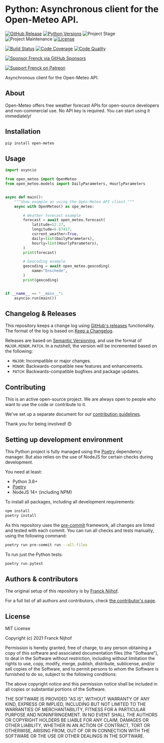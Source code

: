 # Python: Asynchronous client for the Open-Meteo API.

[![GitHub Release][releases-shield]][releases]
[![Python Versions][python-versions-shield]][pypi]
![Project Stage][project-stage-shield]
![Project Maintenance][maintenance-shield]
[![License][license-shield]](LICENSE.md)

[![Build Status][build-shield]][build]
[![Code Coverage][codecov-shield]][codecov]
[![Code Quality][code-quality-shield]][code-quality]

[![Sponsor Frenck via GitHub Sponsors][github-sponsors-shield]][github-sponsors]

[![Support Frenck on Patreon][patreon-shield]][patreon]

Asynchronous client for the Open-Meteo API.

## About

Open-Meteo offers free weather forecast APIs for open-source developers and
non-commercial use. No API key is required. You can start using it immediately!

## Installation

```bash
pip install open-meteo
```

## Usage

```python
import asyncio

from open_meteo import OpenMeteo
from open_meteo.models import DailyParameters, HourlyParameters


async def main():
    """Show example on using the Open-Meteo API client."""
    async with OpenMeteo() as ope_meteo:

        # Weather forecast example
        forecast = await open_meteo.forecast(
            latitude=52.27,
            longitude=6.87417,
            current_weather=True,
            daily=list(DailyParameters),
            hourly=list(HourlyParameters),
        )
        print(forecast)

        # Geocoding example
        geocoding = await open_meteo.geocoding(
            name="Enschede",
        )
        print(geocoding)


if __name__ == "__main__":
    asyncio.run(main())
```

## Changelog & Releases

This repository keeps a change log using [GitHub's releases][releases]
functionality. The format of the log is based on
[Keep a Changelog][keepchangelog].

Releases are based on [Semantic Versioning][semver], and use the format
of `MAJOR.MINOR.PATCH`. In a nutshell, the version will be incremented
based on the following:

- `MAJOR`: Incompatible or major changes.
- `MINOR`: Backwards-compatible new features and enhancements.
- `PATCH`: Backwards-compatible bugfixes and package updates.

## Contributing

This is an active open-source project. We are always open to people who want to
use the code or contribute to it.

We've set up a separate document for our
[contribution guidelines](CONTRIBUTING.md).

Thank you for being involved! :heart_eyes:

## Setting up development environment

This Python project is fully managed using the [Poetry][poetry] dependency
manager. But also relies on the use of NodeJS for certain checks during
development.

You need at least:

- Python 3.8+
- [Poetry][poetry-install]
- NodeJS 14+ (including NPM)

To install all packages, including all development requirements:

```bash
npm install
poetry install
```

As this repository uses the [pre-commit][pre-commit] framework, all changes
are linted and tested with each commit. You can run all checks and tests
manually, using the following command:

```bash
poetry run pre-commit run --all-files
```

To run just the Python tests:

```bash
poetry run pytest
```

## Authors & contributors

The original setup of this repository is by [Franck Nijhof][frenck].

For a full list of all authors and contributors,
check [the contributor's page][contributors].

## License

MIT License

Copyright (c) 2021 Franck Nijhof

Permission is hereby granted, free of charge, to any person obtaining a copy
of this software and associated documentation files (the "Software"), to deal
in the Software without restriction, including without limitation the rights
to use, copy, modify, merge, publish, distribute, sublicense, and/or sell
copies of the Software, and to permit persons to whom the Software is
furnished to do so, subject to the following conditions:

The above copyright notice and this permission notice shall be included in all
copies or substantial portions of the Software.

THE SOFTWARE IS PROVIDED "AS IS", WITHOUT WARRANTY OF ANY KIND, EXPRESS OR
IMPLIED, INCLUDING BUT NOT LIMITED TO THE WARRANTIES OF MERCHANTABILITY,
FITNESS FOR A PARTICULAR PURPOSE AND NONINFRINGEMENT. IN NO EVENT SHALL THE
AUTHORS OR COPYRIGHT HOLDERS BE LIABLE FOR ANY CLAIM, DAMAGES OR OTHER
LIABILITY, WHETHER IN AN ACTION OF CONTRACT, TORT OR OTHERWISE, ARISING FROM,
OUT OF OR IN CONNECTION WITH THE SOFTWARE OR THE USE OR OTHER DEALINGS IN THE
SOFTWARE.

[build-shield]: https://github.com/frenck/python-open-meteo/actions/workflows/tests.yaml/badge.svg
[build]: https://github.com/frenck/python-open-meteo/actions/workflows/tests.yaml
[code-quality-shield]: https://img.shields.io/lgtm/grade/python/g/frenck/python-open-meteo.svg?logo=lgtm&logoWidth=18
[code-quality]: https://lgtm.com/projects/g/frenck/python-open-meteo/context:python
[codecov-shield]: https://codecov.io/gh/frenck/python-open-meteo/branch/master/graph/badge.svg
[codecov]: https://codecov.io/gh/frenck/python-open-meteo
[contributors]: https://github.com/frenck/python-open-meteo/graphs/contributors
[frenck]: https://github.com/frenck
[github-sponsors-shield]: https://frenck.dev/wp-content/uploads/2019/12/github_sponsor.png
[github-sponsors]: https://github.com/sponsors/frenck
[keepchangelog]: http://keepachangelog.com/en/1.0.0/
[license-shield]: https://img.shields.io/github/license/frenck/python-open-meteo.svg
[maintenance-shield]: https://img.shields.io/maintenance/yes/2021.svg
[patreon-shield]: https://frenck.dev/wp-content/uploads/2019/12/patreon.png
[patreon]: https://www.patreon.com/frenck
[poetry-install]: https://python-poetry.org/docs/#installation
[poetry]: https://python-poetry.org
[pre-commit]: https://pre-commit.com/
[project-stage-shield]: https://img.shields.io/badge/Project%20Stage-Concept-red.svg
[pypi]: https://pypi.org/project/open-meteo/
[python-versions-shield]: https://img.shields.io/pypi/pyversions/open-meteo
[releases-shield]: https://img.shields.io/github/release/frenck/python-open-meteo.svg
[releases]: https://github.com/frenck/python-open-meteo/releases
[semver]: http://semver.org/spec/v2.0.0.html

